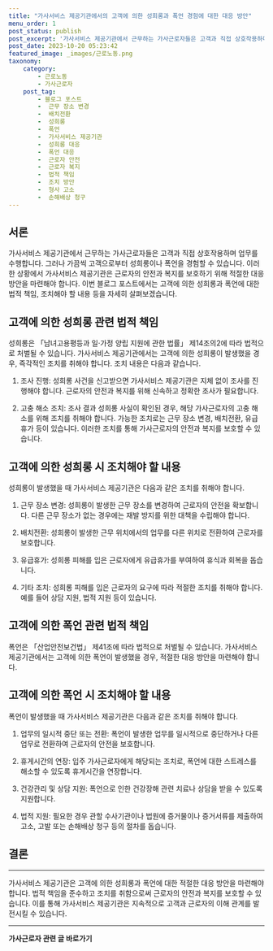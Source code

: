 ```yaml
---
title: "가사서비스 제공기관에서의 고객에 의한 성희롱과 폭언 경험에 대한 대응 방안"
menu_order: 1
post_status: publish
post_excerpt: '가사서비스 제공기관에서 근무하는 가사근로자들은 고객과 직접 상호작용하며 업무를 수행합니다. 그러나 가끔씩 고객으로부터 성희롱이나 폭언을 경험할 수 있습니다. 이러한 상황에서 가사서비스 제공기관은 근로자의 안전과 복지를 보호하기 위해 적절한 대응 방안을 마련해야 합니다. 이번 블로그 포스트에서는 고객에 의한 성희롱과 폭언에 대한 법적 책임, 조치해야 할 내용 등을 자세히 살펴보겠습니다.'
post_date: 2023-10-20 05:23:42
featured_image: _images/근로노동.png
taxonomy:
    category:
        - 근로노동
        - 가사근로자
    post_tag:
        - 블로그 포스트
        -  근무 장소 변경
        -  배치전환
        -  성희롱
        -  폭언
        -  가사서비스 제공기관
        -  성희롱 대응
        -  폭언 대응
        -  근로자 안전
        -  근로자 복지
        -  법적 책임
        -  조치 방안
        -  형사 고소
        -  손해배상 청구
---
```



서론
------
가사서비스 제공기관에서 근무하는 가사근로자들은 고객과 직접 상호작용하며 업무를 수행합니다. 그러나 가끔씩 고객으로부터 성희롱이나 폭언을 경험할 수 있습니다. 이러한 상황에서 가사서비스 제공기관은 근로자의 안전과 복지를 보호하기 위해 적절한 대응 방안을 마련해야 합니다. 이번 블로그 포스트에서는 고객에 의한 성희롱과 폭언에 대한 법적 책임, 조치해야 할 내용 등을 자세히 살펴보겠습니다.

고객에 의한 성희롱 관련 법적 책임
------
성희롱은 「남녀고용평등과 일·가정 양립 지원에 관한 법률」 제14조의2에 따라 법적으로 처벌될 수 있습니다. 가사서비스 제공기관에서는 고객에 의한 성희롱이 발생했을 경우, 즉각적인 조치를 취해야 합니다. 조치 내용은 다음과 같습니다.

1. 조사 진행: 성희롱 사건을 신고받으면 가사서비스 제공기관은 지체 없이 조사를 진행해야 합니다. 근로자의 안전과 복지를 위해 신속하고 정확한 조사가 필요합니다.

2. 고충 해소 조치: 조사 결과 성희롱 사실이 확인된 경우, 해당 가사근로자의 고충 해소를 위해 조치를 취해야 합니다. 가능한 조치로는 근무 장소 변경, 배치전환, 유급휴가 등이 있습니다. 이러한 조치를 통해 가사근로자의 안전과 복지를 보호할 수 있습니다.

고객에 의한 성희롱 시 조치해야 할 내용
------
성희롱이 발생했을 때 가사서비스 제공기관은 다음과 같은 조치를 취해야 합니다.

1. 근무 장소 변경: 성희롱이 발생한 근무 장소를 변경하여 근로자의 안전을 확보합니다. 다른 근무 장소가 없는 경우에는 재발 방지를 위한 대책을 수립해야 합니다.

2. 배치전환: 성희롱이 발생한 근무 위치에서의 업무를 다른 위치로 전환하여 근로자를 보호합니다.

3. 유급휴가: 성희롱 피해를 입은 근로자에게 유급휴가를 부여하여 휴식과 회복을 돕습니다.

4. 기타 조치: 성희롱 피해를 입은 근로자의 요구에 따라 적절한 조치를 취해야 합니다. 예를 들어 상담 지원, 법적 지원 등이 있습니다.

고객에 의한 폭언 관련 법적 책임
------
폭언은 「산업안전보건법」 제41조에 따라 법적으로 처벌될 수 있습니다. 가사서비스 제공기관에서는 고객에 의한 폭언이 발생했을 경우, 적절한 대응 방안을 마련해야 합니다.

고객에 의한 폭언 시 조치해야 할 내용
------
폭언이 발생했을 때 가사서비스 제공기관은 다음과 같은 조치를 취해야 합니다.

1. 업무의 일시적 중단 또는 전환: 폭언이 발생한 업무를 일시적으로 중단하거나 다른 업무로 전환하여 근로자의 안전을 보호합니다.

2. 휴게시간의 연장: 입주 가사근로자에게 해당되는 조치로, 폭언에 대한 스트레스를 해소할 수 있도록 휴게시간을 연장합니다.

3. 건강관리 및 상담 지원: 폭언으로 인한 건강장해 관련 치료나 상담을 받을 수 있도록 지원합니다.

4. 법적 지원: 필요한 경우 관할 수사기관이나 법원에 증거물이나 증거서류를 제출하여 고소, 고발 또는 손해배상 청구 등의 절차를 돕습니다.

## 결론
------
가사서비스 제공기관은 고객에 의한 성희롱과 폭언에 대한 적절한 대응 방안을 마련해야 합니다. 법적 책임을 준수하고 조치를 취함으로써 근로자의 안전과 복지를 보호할 수 있습니다. 이를 통해 가사서비스 제공기관은 지속적으로 고객과 근로자의 이해 관계를 발전시킬 수 있습니다.
<!-- wp:separator -->
<hr class="wp-block-separator has-alpha-channel-opacity"/>
<!-- /wp:separator -->

<!-- wp:group {"backgroundColor":"base","layout":{"type":"constrained"}} -->
<div class="wp-block-group has-base-background-color has-background"><!-- wp:paragraph {"align":"center","fontSize":"medium"} -->
<p class="has-text-align-center has-large-font-size"><strong>가사근로자 관련 글 바로가기</strong></p>
<!-- /wp:paragraph -->


<!-- wp:latest-posts
{"categories":[{"id":9531,"count":19,"description":"","link":"https://uknowlaw.com/category/%ea%b0%80%ec%82%ac%ea%b7%bc%eb%a1%9c%ec%9e%90/","name":"가사근로자","slug":"가사근로자","taxonomy":"category","parent":0,"meta":[],"_links":{"self":[{"href":"https://uknowlaw.com/wp-json/wp/v2/categories/9531"}],"collection":[{"href":"https://uknowlaw.com/wp-json/wp/v2/categories"}],"about":[{"href":"https://uknowlaw.com/wp-json/wp/v2/taxonomies/category"}],"wp:post_type":[{"href":"https://uknowlaw.com/wp-json/wp/v2/posts?categories=9531"}],"curies":[{"name":"wp","href":"https://api.w.org/{rel}","templated":true}]}}],"postsToShow":100,"excerptLength":28,"postLayout":"grid","columns":2,"featuredImageAlign":"left","featuredImageSizeSlug":"large","fontSize":"small"} /--></div>
<!-- /wp:group -->